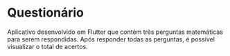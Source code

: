 # Questionário

Aplicativo desenvolvido em Flutter que contém três perguntas matemáticas para serem respondidas. Após responder todas as perguntas, é possível visualizar o total de acertos. 
